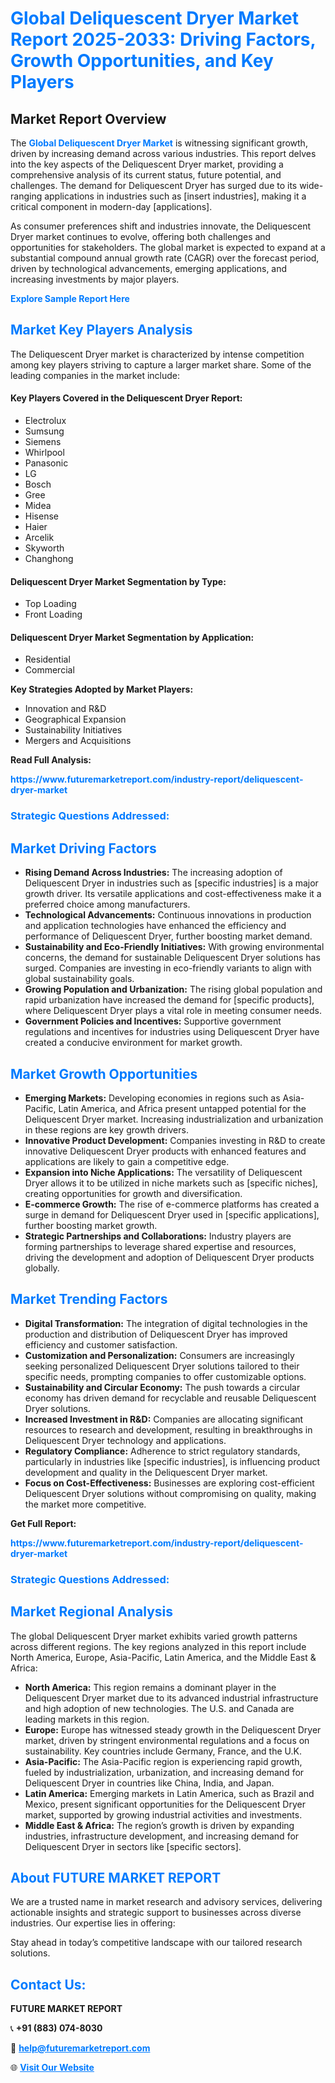 <h1 style="color: #007BFF;">Global Deliquescent Dryer Market Report 2025-2033: Driving Factors, Growth Opportunities, and Key Players</h1>

<section id="overview">
<h2>Market Report Overview</h2>
<p>The <a href="https://www.futuremarketreport.com/industry-report/deliquescent-dryer-market" style="color: #007BFF; text-decoration: none;"><strong>Global Deliquescent Dryer Market</strong></a> is witnessing significant growth, driven by increasing demand across various industries. This report delves into the key aspects of the Deliquescent Dryer market, providing a comprehensive analysis of its current status, future potential, and challenges. The demand for Deliquescent Dryer has surged due to its wide-ranging applications in industries such as [insert industries], making it a critical component in modern-day [applications].</p>
<p>As consumer preferences shift and industries innovate, the Deliquescent Dryer market continues to evolve, offering both challenges and opportunities for stakeholders. The global market is expected to expand at a substantial compound annual growth rate (CAGR) over the forecast period, driven by technological advancements, emerging applications, and increasing investments by major players.</p>
</section>

<section id="overview">
<p><a href="https://www.futuremarketreport.com/request-sample/reportId=102762" style="color: #007BFF; text-decoration: none;"><strong>Explore Sample Report Here</strong></a></p>
</section>

<section id="key-players">
<h2 style="color: #007BFF;">Market Key Players Analysis</h2>
<p>The Deliquescent Dryer market is characterized by intense competition among key players striving to capture a larger market share. Some of the leading companies in the market include:</p>
<h4>Key Players Covered in the Deliquescent Dryer Report:</h4>
<ul><li>Electrolux</li><li>Sumsung</li><li>Siemens</li><li>Whirlpool</li><li>Panasonic</li><li>LG</li><li>Bosch</li><li>Gree</li><li>Midea</li><li>Hisense</li><li>Haier</li><li>Arcelik</li><li>Skyworth</li><li>Changhong</li></ul>
<h4>Deliquescent Dryer Market Segmentation by Type:</h4>
<ul><li>Top Loading</li><li>Front Loading</li></ul>

<h4>Deliquescent Dryer Market Segmentation by Application:</h4>
<ul><li>Residential</li><li>Commercial</li></ul>
<p><strong>Key Strategies Adopted by Market Players:</strong></p>
<ul>
<li>Innovation and R&D</li>
<li>Geographical Expansion</li>
<li>Sustainability Initiatives</li>
<li>Mergers and Acquisitions</li>
</ul>
</section>

<section>
<p><strong>Read Full Analysis: </strong></p><a href="https://www.futuremarketreport.com/industry-report/deliquescent-dryer-market" style="color: #007BFF; text-decoration: none;"><strong>https://www.futuremarketreport.com/industry-report/deliquescent-dryer-market</strong></a>
<h3 style="color: #007BFF;">Strategic Questions Addressed:</h3>
</section>

<section id="driving-factors">
<h2 style="color: #007BFF;">Market Driving Factors</h2>
<ul>
<li><strong>Rising Demand Across Industries:</strong> The increasing adoption of Deliquescent Dryer in industries such as [specific industries] is a major growth driver. Its versatile applications and cost-effectiveness make it a preferred choice among manufacturers.</li>
<li><strong>Technological Advancements:</strong> Continuous innovations in production and application technologies have enhanced the efficiency and performance of Deliquescent Dryer, further boosting market demand.</li>
<li><strong>Sustainability and Eco-Friendly Initiatives:</strong> With growing environmental concerns, the demand for sustainable Deliquescent Dryer solutions has surged. Companies are investing in eco-friendly variants to align with global sustainability goals.</li>
<li><strong>Growing Population and Urbanization:</strong> The rising global population and rapid urbanization have increased the demand for [specific products], where Deliquescent Dryer plays a vital role in meeting consumer needs.</li>
<li><strong>Government Policies and Incentives:</strong> Supportive government regulations and incentives for industries using Deliquescent Dryer have created a conducive environment for market growth.</li>
</ul>
</section>

<section id="growth-opportunities">
<h2 style="color: #007BFF;">Market Growth Opportunities</h2>
<ul>
<li><strong>Emerging Markets:</strong> Developing economies in regions such as Asia-Pacific, Latin America, and Africa present untapped potential for the Deliquescent Dryer market. Increasing industrialization and urbanization in these regions are key growth drivers.</li>
<li><strong>Innovative Product Development:</strong> Companies investing in R&D to create innovative Deliquescent Dryer products with enhanced features and applications are likely to gain a competitive edge.</li>
<li><strong>Expansion into Niche Applications:</strong> The versatility of Deliquescent Dryer allows it to be utilized in niche markets such as [specific niches], creating opportunities for growth and diversification.</li>
<li><strong>E-commerce Growth:</strong> The rise of e-commerce platforms has created a surge in demand for Deliquescent Dryer used in [specific applications], further boosting market growth.</li>
<li><strong>Strategic Partnerships and Collaborations:</strong> Industry players are forming partnerships to leverage shared expertise and resources, driving the development and adoption of Deliquescent Dryer products globally.</li>
</ul>
</section>

<section id="trending-factors">
<h2 style="color: #007BFF;">Market Trending Factors</h2>
<ul>
<li><strong>Digital Transformation:</strong> The integration of digital technologies in the production and distribution of Deliquescent Dryer has improved efficiency and customer satisfaction.</li>
<li><strong>Customization and Personalization:</strong> Consumers are increasingly seeking personalized Deliquescent Dryer solutions tailored to their specific needs, prompting companies to offer customizable options.</li>
<li><strong>Sustainability and Circular Economy:</strong> The push towards a circular economy has driven demand for recyclable and reusable Deliquescent Dryer solutions.</li>
<li><strong>Increased Investment in R&D:</strong> Companies are allocating significant resources to research and development, resulting in breakthroughs in Deliquescent Dryer technology and applications.</li>
<li><strong>Regulatory Compliance:</strong> Adherence to strict regulatory standards, particularly in industries like [specific industries], is influencing product development and quality in the Deliquescent Dryer market.</li>
<li><strong>Focus on Cost-Effectiveness:</strong> Businesses are exploring cost-efficient Deliquescent Dryer solutions without compromising on quality, making the market more competitive.</li>
</ul>
</section>

<section>
<p><strong>Get Full Report: </strong></p><a href="https://www.futuremarketreport.com/industry-report/deliquescent-dryer-market" style="color: #007BFF; text-decoration: none;"><strong>https://www.futuremarketreport.com/industry-report/deliquescent-dryer-market</strong></a>
<h3 style="color: #007BFF;">Strategic Questions Addressed:</h3>
</section>


<section id="regional-analysis">
<h2 style="color: #007BFF;">Market Regional Analysis</h2>
<p>The global Deliquescent Dryer market exhibits varied growth patterns across different regions. The key regions analyzed in this report include North America, Europe, Asia-Pacific, Latin America, and the Middle East & Africa:</p>
<ul>
<li><strong>North America:</strong> This region remains a dominant player in the Deliquescent Dryer market due to its advanced industrial infrastructure and high adoption of new technologies. The U.S. and Canada are leading markets in this region.</li>
<li><strong>Europe:</strong> Europe has witnessed steady growth in the Deliquescent Dryer market, driven by stringent environmental regulations and a focus on sustainability. Key countries include Germany, France, and the U.K.</li>
<li><strong>Asia-Pacific:</strong> The Asia-Pacific region is experiencing rapid growth, fueled by industrialization, urbanization, and increasing demand for Deliquescent Dryer in countries like China, India, and Japan.</li>
<li><strong>Latin America:</strong> Emerging markets in Latin America, such as Brazil and Mexico, present significant opportunities for the Deliquescent Dryer market, supported by growing industrial activities and investments.</li>
<li><strong>Middle East & Africa:</strong> The region’s growth is driven by expanding industries, infrastructure development, and increasing demand for Deliquescent Dryer in sectors like [specific sectors].</li>
</ul>
</section>

<footer>
<h2 style="color: #007BFF;">About FUTURE MARKET REPORT</h2>
<p>We are a trusted name in market research and advisory services, delivering actionable insights and strategic support to businesses across diverse industries. Our expertise lies in offering:</p>

<p>Stay ahead in today’s competitive landscape with our tailored research solutions.</p>

<h2 style="color: #007BFF;">Contact Us:</h2>
<p><strong>FUTURE MARKET REPORT</strong></p>
<p>📞 <strong>+91 (883) 074-8030</strong></p>
<p>📧 <strong><a href="mailto:help@futuremarketreport.com" style="color: #007BFF;">help@futuremarketreport.com</a></strong></p>
<p>🌐 <strong><a href="https://www.futuremarketreport.com/" style="color: #007BFF;">Visit Our Website</a></strong></p>
</footer>